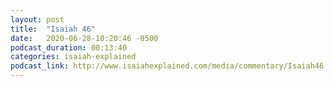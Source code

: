 ```yaml
---
layout: post
title:  "Isaiah 46"
date:   2020-06-28-10:20:46 -0500
podcast_duration: 00:13:40
categories: isaiah-explained
podcast_link: http://www.isaiahexplained.com/media/commentary/Isaiah46.mp3
---
```

